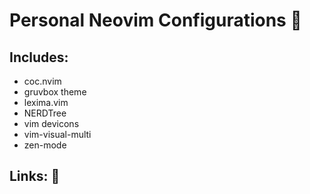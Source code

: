 # Personal Neovim Configurations :rocket:

## Includes:
- coc.nvim 
- gruvbox theme 
- lexima.vim 
- NERDTree 
- vim devicons 
- vim-visual-multi   
- zen-mode 


## Links: :link: